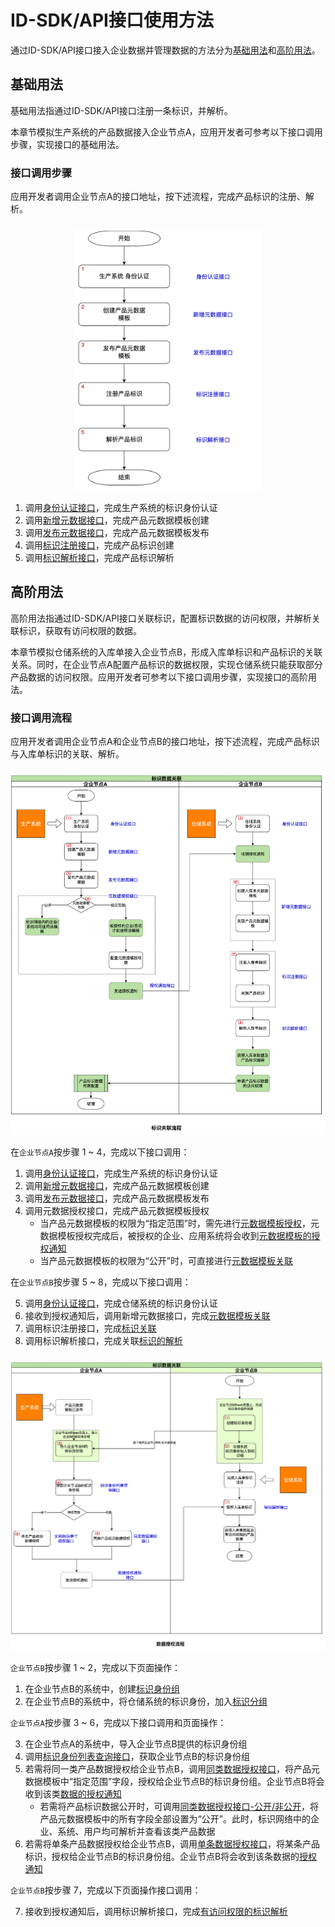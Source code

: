 # ID-SDK/API接口使用方法

通过ID-SDK/API接口接入企业数据并管理数据的方法分为[基础用法](../6-idsdk-api/basic.md)和[高阶用法](../6-idsdk-api/advance.md)。

## 基础用法
基础用法指通过ID-SDK/API接口注册一条标识，并解析。

本章节模拟生产系统的产品数据接入企业节点A，应用开发者可参考以下接口调用步骤，实现接口的基础用法。

### 接口调用步骤

应用开发者调用企业节点A的接口地址，按下述流程，完成产品标识的注册、解析。

<center><img src="./images/step3-api-call.jpg" style="margin-top:10px; width: 300px; height: 417px;"/></center>

1. 调用[身份认证接口](../6-idsdk-api/basic.md#身份认证)，完成生产系统的标识身份认证
2. 调用[新增元数据接口](../6-idsdk-api/basic.md#元数据模版创建)，完成产品元数据模板创建
3. 调用[发布元数据接口](../6-idsdk-api/basic.md#发布产品元数据)，完成产品元数据模板发布
4. 调用[标识注册接口](../6-idsdk-api/basic.md#标识注册)，完成产品标识创建
5. 调用[标识解析接口](../6-idsdk-api/basic.md#标识解析)，完成产品标识解析

## 高阶用法

高阶用法指通过ID-SDK/API接口关联标识，配置标识数据的访问权限，并解析关联标识，获取有访问权限的数据。

本章节模拟仓储系统的入库单接入企业节点B，形成入库单标识和产品标识的关联关系。同时，在企业节点A配置产品标识的数据权限，实现仓储系统只能获取部分产品数据的访问权限。应用开发者可参考以下接口调用步骤，实现接口的高阶用法。

### 接口调用流程

应用开发者调用企业节点A和企业节点B的接口地址，按下述流程，完成产品标识与入库单标识的关联、解析。

<center><img src="./images/step3-related-flow.jpg" style="margin-top:10px;"/></center>

在`企业节点A`按步骤 1 ~ 4，完成以下接口调用：

1. 调用[身份认证接口](../6-idsdk-api/basic.md#身份认证)，完成生产系统的标识身份认证
2. 调用[新增元数据接口](../6-idsdk-api/basic.md#元数据模版创建)，完成产品元数据模板创建
3. 调用[发布元数据接口](../6-idsdk-api/basic.md#发布产品元数据)，完成产品元数据模板发布
4. 调用元数据授权接口，完成产品元数据模板授权
    - 当产品元数据模板的权限为“指定范围”时，需先进行[元数据模板授权](../6-idsdk-api/advance.md#元数据模板授权)，元数据模板授权完成后，被授权的企业、应用系统将会收到[元数据模板的授权通知](../6-idsdk-api/advance.md#元数据模板授权通知)
    - 当产品元数据模板的权限为“公开”时，可直接进行[元数据模板关联](../6-idsdk-api/advance.md#元数据模板关联)



在`企业节点B`按步骤 5 ~ 8，完成以下接口调用：

5. 调用[身份认证接口](../6-idsdk-api/basic.md#身份认证)，完成仓储系统的标识身份认证
6. 接收到授权通知后，调用新增元数据接口，完成[元数据模板关联](../6-idsdk-api/advance.md#元数据模板关联)
7. 调用标识注册接口，完成[标识关联](../6-idsdk-api/advance.md#标识关联)
8. 调用标识解析接口，完成关联[标识的解析](../6-idsdk-api/advance.md#关联标识解析)

<center><img src="./images/step3-data-auth.jpg" style="margin-top:10px;"/></center>


`企业节点B`按步骤 1 ~ 2，完成以下页面操作：

1. 在企业节点B的系统中，创建[标识身份组](../6-idsdk-api/advance.md#advance-create-group)
2. 在企业节点B的系统中，将仓储系统的标识身份，加入[标识分组](../6-idsdk-api/advance.md#advance-join-handle)

`企业节点A`按步骤 3 ~ 6，完成以下接口调用和页面操作：

3. 在企业节点A的系统中，导入企业节点B提供的标识身份组
4. 调用[标识身份列表查询接口](../6-idsdk-api/advance.md#标识身份列表查询)，获取企业节点B的标识身份组
5. 若需将同一类产品数据授权给企业节点B，调用[同类数据授权接口](../6-idsdk-api/advance.md#同类数据授权)，将产品元数据模板中“指定范围”字段，授权给企业节点B的标识身份组。企业节点B将会收到该类[数据的授权通知](../6-idsdk-api/advance.md#标识数据授权通知)
    - 若需将产品标识数据公开时，可调用[同类数据授权接口-公开/非公开](../6-idsdk-api/advance.md#同类数据授权-公开非公开)，将产品元数据模板中的所有字段全部设置为“公开”。此时，标识网络中的企业、系统、用户均可解析并查看该类产品数据
6. 若需将单条产品数据授权给企业节点B，调用[单条数据授权接口](../6-idsdk-api/advance.md#实例标识单个授权)，将某条产品标识，授权给企业节点B的标识身份组。企业节点B将会收到该条数据的[授权通知](../6-idsdk-api/advance.md#标识数据授权通知)


`企业节点B`按步骤 7，完成以下页面操作接口调用：

7. 接收到授权通知后，调用标识解析接口，完成[有访问权限的标识解析](../6-idsdk-api/advance.md#授权标识解析)